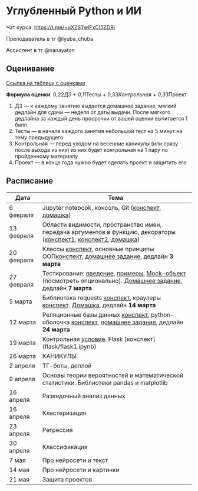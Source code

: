 # Углубленный Python и ИИ

Чат курса: https://t.me/+uXZSTwlFxCI5ZDRi

Преподаватель в тг @lyuba_chuba

Ассистент в тг @nanayaton

## Оценивание
[Ссылка на таблицу с оценками](https://docs.google.com/spreadsheets/d/1J-tSnW0R092I_u_9MDOSmEFTWImDwA_l80bWrVV-0SU/edit?usp=sharing)

**Формула оценки**: 0,22*ДЗ + 0,11*Тесты + 0,33*Контрольная + 0,33*Проект
1. ДЗ — к каждому занятию выдается домашнее задание, мягкий дедлайн для сдачи — неделя от даты выдачи. После мягкого дедлайна за каждый день просрочки от вашей оценки вычитается 1 балл.
2. Тесты — в начале каждого занятия небольшой тест на 5 минут на тему предыдущего
3. Контрольная — перед уходом на весенние каникулы (или сразу после выхода из них) из них будет контрольная на 1 пару по пройденному материалу
4. Проект — в конце года нужно будет сделать проект и защитить его

## Расписание

| Дата       | Тема                                                                                                             |
|------------|------------------------------------------------------------------------------------------------------------------|
| 6 февраля  | Jupyter notebook, консоль, Git ([конспект](intro/cmd_and_git_cheetsheet.ipynb), [домашка](intro/homework1.ipynb))                                                        |
| 13 февраля  | Области видимости, пространство имен, передача аргументов в функцию, декораторы ([конспект1](functions/01_1.ipynb), [конспект2](functions/01_2.ipynb), [домашка](functions/homework2.ipynb)) |
| 20 февраля | Классы [конспект](classes/classes.ipynb), основные принципы ООП[конспект](classes/principles.ipynb), [домашнее задание](classes/hw3.ipynb), дедлайн **3 марта**|
| 27 февраля | Тестирование: [введение](testing/intro_testing.ipynb), [примеры](testing/unittest_examples.ipynb), [Mock-объект](testing/mock.ipynb) (посмотреть опционально). [Домашнее задание](testing/hw4.ipynb), дедлайн **7 марта**                                                                                                 |
| 5 марта    |  Библиотека requests [конспект](crawlers/requests.ipynb), краулеры [конспект](crawlers/crawlers.ipynb). [Домашка](crawlers/hw5.ipynb), дедлайн  **14 марта**                                                                                     |
| 12 марта    | Реляционные базы данных [конспект](databases/databases_1.ipynb), python-оболочка [конспект](databases/databases_2.ipynb), [домашнее задание](databases/hw6.ipynb), дедлайн **24 марта**                                                                                           |
| 19 марта    | Контрольная [условие](test1/task.ipynb). Flask [конспект] (flask/flask1.ipynb)                                                                           |
| 26 марта    | КАНИКУЛЫ                                                                          |
| 2 апреля    | ТГ-боты, деплой                                                                          |
| 9 апреля    | Основы теории вероятностей и математической статистики. Библиотеки pandas и matplotlib |
| 16 апреля    | Разведочный анализ данных                                                                   |
| 16 апреля    | Кластеризация                                                                       |
| 23 апреля    | Регрессия                                                                       |
| 30 апреля   | Классификация                                                                       |
| 7 мая   | Про нейросети и текст                                                                     |
| 14 мая   | Про нейросети и картинки                                                                     |
| 21 мая   | Защита проектов                                                                       |

